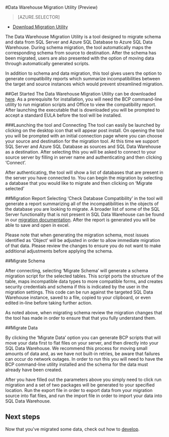 <properties
   pageTitle="Migrate: Data Warehouse Migration Utility | Microsoft Azure"
   description="Migrate to SQL Data Warehouse."
   services="sql-data-warehouse"
   documentationCenter="NA"
   authors="lodipalm"
   manager="barbkess"
   editor=""/>

<tags
   ms.service="sql-data-warehouse"
   ms.devlang="NA"
   ms.topic="article"
   ms.tgt_pltfrm="NA"
   ms.workload="data-services"
   ms.date="09/22/2015"
   ms.author="lodipalm"/>


#Data Warehouse Migration Utility (Preview)

> [AZURE.SELECTOR]
- [Download Migration Utility](https://migrhoststorage.blob.core.windows.net/sqldwsample/DataWarehouseMigrationUtility.zip)

The Data Warehouse Migration Utility is a tool designed to migrate schema and data from SQL Server and Azure SQL Database to Azure SQL Data Warehouse.  During schema migration, the tool automatically maps the corresponding schema from source to destination.  After the schema has been migrated, users are also presented with the option of moving data through automatically generated scripts.

In addition to schema and data migration, this tool gives users the option to generate compatibility reports which summarize incompatibilities between the target and source instances which would prevent streamlined migration. 

##Get Started
The Data Warehouse Migration Utility can be downloaded [here][].  As a prerequisite for installation, you will need the BCP command-line utility to run migration scripts and Office to view the compatibility report.  After launching the executable that is downloaded you will be prompted to accept a standard EULA before the tool will be installed.

###Launching the tool and Connecting
The tool can easily be launched by clicking on the desktop icon that will appear post install.  On opening the tool you will be prompted with an initial connection page where you can choose your source and destination for the migration tool.  At this time we support SQL Server and Azure SQL Database as sources and SQL Data Warehouse as a destination.  After selecting this you will be asked to connect to your source server by filling in server name and authenticating and then clicking ‘Connect’.
 
After authenticating, the tool will show a list of databases that are present in the server you have connected to.  You can begin the migration by selecting a database that you would like to migrate and then clicking on ‘Migrate selected’
 
##Migration Report
Selecting ‘Check Database Compatibility’ in the tool will generate a report summarizing all of the incompatibilities in the objects of the database you are looking to migrate.  A broader list of some of the SQL Server functionality that is not present in SQL Data Warehouse can be found in our [migration documentation][].  After the report is generated you will be able to save and open in excel. 

Please note that when generating the migration schema, most issues identified as ‘Object’ will be adjusted in order to allow immediate migration of that data.  Please review the changes to ensure you do not want to make additional adjustments before applying the schema.

##Migrate Schema

After connecting, selecting ‘Migrate Schema’ will generate a schema migration script for the selected tables.  This script ports the structure of the table, maps incompatible data types to more compatible forms, and creates security credentials and schema if this is indicated by the user in the migration settings.  This code can be run against the targeted SQL Data Warehouse instance, saved to a file, copied to your clipboard, or even edited in-line before taking further action.  
 
As noted above, when migrating schema review the migration changes that the tool has made in order to ensure that that you fully understand them.  

##Migrate Data

By clicking the ‘Migrate Data’ option you can generate BCP scripts that will move your data first to flat files on your server, and then directly into your SQL Data Warehouse.  We recommend this process for moving small amounts of data and, as we have not built-in retries, be aware that failures can occur do network outages.  In order to run this you will need to have the BCP command-line utility installed and the schema for the data must already have been created. 
 
After you have filled out the parameters above you simply need to click run migration and a set of two packages will be generated to your specified location.  Run the export file in order to export data from your migration source into flat files, and run the import file in order to import your data into SQL Data Warehouse. 

## Next steps
Now that you've migrated some data, check out how to [develop][].

<!--Image references-->

<!--Article references-->
[migration documentation]:https://azure.microsoft.com/en-us/documentation/articles/sql-data-warehouse-overview-migrate/
[develop]:https://azure.microsoft.com/en-us/documentation/articles/sql-data-warehouse-overview-develop/
[here]:https://migrhoststorage.blob.core.windows.net/sqldwsample/DataWarehouseMigrationUtility.zip

